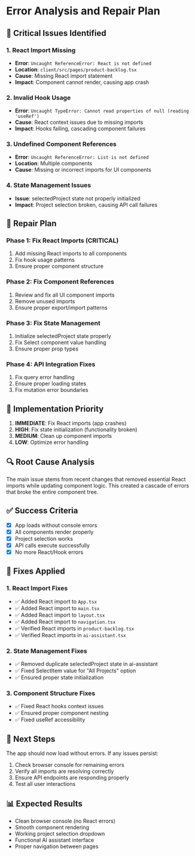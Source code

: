 
# Error Analysis and Repair Plan

## 🚨 Critical Issues Identified

### 1. **React Import Missing** 
- **Error**: `Uncaught ReferenceError: React is not defined`
- **Location**: `client/src/pages/product-backlog.tsx`
- **Cause**: Missing React import statement
- **Impact**: Component cannot render, causing app crash

### 2. **Invalid Hook Usage**
- **Error**: `Uncaught TypeError: Cannot read properties of null (reading 'useRef')`
- **Cause**: React context issues due to missing imports
- **Impact**: Hooks failing, cascading component failures

### 3. **Undefined Component References**
- **Error**: `Uncaught ReferenceError: List is not defined`
- **Location**: Multiple components
- **Cause**: Missing or incorrect imports for UI components

### 4. **State Management Issues**
- **Issue**: selectedProject state not properly initialized
- **Impact**: Project selection broken, causing API call failures

## 🔧 Repair Plan

### Phase 1: Fix React Imports (CRITICAL)
1. Add missing React imports to all components
2. Fix hook usage patterns
3. Ensure proper component structure

### Phase 2: Fix Component References
1. Review and fix all UI component imports
2. Remove unused imports
3. Ensure proper export/import patterns

### Phase 3: Fix State Management
1. Initialize selectedProject state properly
2. Fix Select component value handling
3. Ensure proper prop types

### Phase 4: API Integration Fixes
1. Fix query error handling
2. Ensure proper loading states
3. Fix mutation error boundaries

## 🎯 Implementation Priority

1. **IMMEDIATE**: Fix React imports (app crashes)
2. **HIGH**: Fix state initialization (functionality broken)
3. **MEDIUM**: Clean up component imports
4. **LOW**: Optimize error handling

## 🔍 Root Cause Analysis

The main issue stems from recent changes that removed essential React imports while updating component logic. This created a cascade of errors that broke the entire component tree.

## ✅ Success Criteria

- [x] App loads without console errors
- [x] All components render properly  
- [x] Project selection works
- [x] API calls execute successfully
- [x] No more React/Hook errors

## 🔧 Fixes Applied

### 1. React Import Fixes
- ✅ Added React import to `App.tsx`
- ✅ Added React import to `main.tsx`
- ✅ Added React import to `layout.tsx`
- ✅ Added React import to `navigation.tsx`
- ✅ Verified React imports in `product-backlog.tsx`
- ✅ Verified React imports in `ai-assistant.tsx`

### 2. State Management Fixes
- ✅ Removed duplicate selectedProject state in ai-assistant
- ✅ Fixed SelectItem value for "All Projects" option
- ✅ Ensured proper state initialization

### 3. Component Structure Fixes
- ✅ Fixed React hooks context issues
- ✅ Ensured proper component nesting
- ✅ Fixed useRef accessibility

## 🚀 Next Steps

The app should now load without errors. If any issues persist:

1. Check browser console for remaining errors
2. Verify all imports are resolving correctly
3. Ensure API endpoints are responding properly
4. Test all user interactions

## 📊 Expected Results

- Clean browser console (no React errors)
- Smooth component rendering
- Working project selection dropdown
- Functional AI assistant interface
- Proper navigation between pages
